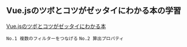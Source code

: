 ## Vue.jsのツボとコツがゼッタイにわかる本の学習
[Vue.jsのツボとコツがゼッタイにわかる本](https://www.shuwasystem.co.jp/book/9784798056494.html)

`No.1 複数のフィルターをつなげる`
`No.2 算出プロパティ`
<!-- `No.3 イベントハンドリング` -->